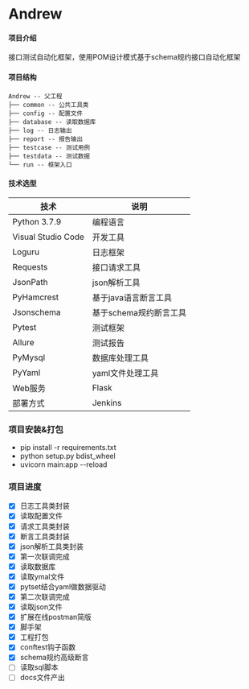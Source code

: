 # Andrew

#### 项目介绍

接口测试自动化框架，使用POM设计模式基于schema规约接口自动化框架

#### 项目结构

```
Andrew -- 父工程
├── common -- 公共工具类
├── config -- 配置文件
├── database -- 读取数据库
├── log -- 日志输出
├── report -- 报告输出
├── testcase -- 测试用例
├── testdata -- 测试数据
└── run -- 框架入口
```

#### 技术选型

| 技术                 | 说明                                                         
| -------------------- | ---------------------------
| Python 3.7.9         | 编程语言
| Visual Studio Code   | 开发工具
| Loguru               | 日志框架
| Requests             | 接口请求工具
| JsonPath             | json解析工具
| PyHamcrest           | 基于java语言断言工具
| Jsonschema           | 基于schema规约断言工具
| Pytest               | 测试框架
| Allure               | 测试报告
| PyMysql              | 数据库处理工具
| PyYaml               | yaml文件处理工具
| Web服务              | Flask
| 部署方式              | Jenkins

### 项目安装&打包

* pip install -r requirements.txt
* python setup.py bdist_wheel
* uvicorn main:app --reload

### 项目进度

  - [x] 日志工具类封装
  - [x] 读取配置文件
  - [x] 请求工具类封装
  - [x] 断言工具类封装
  - [x] json解析工具类封装
  - [x] 第一次联调完成
  - [x] 读取数据库
  - [x] 读取ymal文件
  - [x] pytset结合yaml做数据驱动
  - [x] 第二次联调完成
  - [x] 读取json文件
  - [x] 扩展在线postman简版
  - [x] 脚手架
  - [x] 工程打包
  - [x] conftest钩子函数
  - [x] schema规约高级断言
  - [ ] 读取sql脚本
  - [ ] docs文件产出